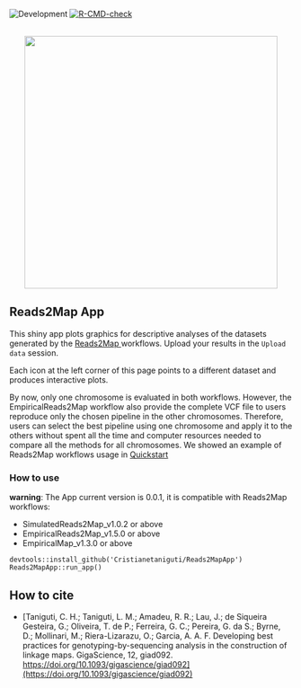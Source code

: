 ![Development](https://img.shields.io/badge/development-active-blue.svg)
[![R-CMD-check](https://github.com/Cristianetaniguti/Reads2MapApp/workflows/R-CMD-check/badge.svg)](https://github.com/Cristianetaniguti/Reads2MapApp/actions)

<p align="center">
<br>
<img src="https://github.com/Cristianetaniguti/Reads2Map/assets/7572527/6074320a-0eba-44b9-88e1-b89eda8aad70" width="450"/>
<br>
<p/>

## Reads2Map App

This shiny app plots graphics for descriptive analyses of the datasets generated by the [Reads2Map ](https://github.com/Cristianetaniguti/Reads2Map) workflows. Upload your results in the `Upload data` session. 

Each icon at the left corner of this page points to a different dataset and produces interactive plots.

By now, only one chromosome is evaluated in both workflows. However, the EmpiricalReads2Map workflow also provide the complete VCF file to users reproduce only the chosen pipeline in the other chromosomes. Therefore, users can select the best pipeline using one chromosome and apply it to the others without spent all the time and computer resources needed to compare all the methods for all chromosomes. We showed an example of Reads2Map workflows usage in [Quickstart](https://cristianetaniguti.github.io/Tutorials/Reads2Map/Setup_and_run_Reads2Map_workflows.html)

### How to use 

**warning**: The App current version is 0.0.1, it is compatible with Reads2Map workflows:

* SimulatedReads2Map_v1.0.2 or above
* EmpiricalReads2Map_v1.5.0 or above
* EmpiricalMap_v1.3.0 or above


```{r, eval=FALSE}
devtools::install_github('Cristianetaniguti/Reads2MapApp')
Reads2MapApp::run_app()
```

## How to cite

* [Taniguti, C. H.; Taniguti, L. M.; Amadeu, R. R.; Lau, J.; de Siqueira Gesteira, G.; Oliveira, T. de P.; Ferreira, G. C.; Pereira, G. da S.;  Byrne, D.;  Mollinari, M.; Riera-Lizarazu, O.; Garcia, A. A. F. Developing best practices for genotyping-by-sequencing analysis in the construction of linkage maps. GigaScience, 12, giad092. https://doi.org/10.1093/gigascience/giad092](https://doi.org/10.1093/gigascience/giad092)

